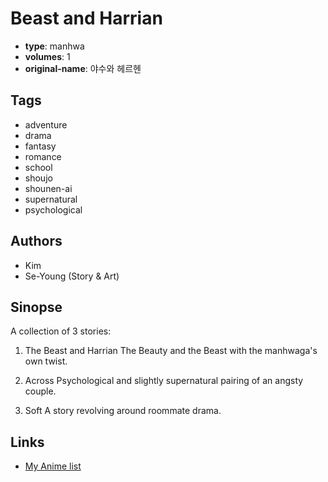 # Beast and Harrian

-   **type**: manhwa
-   **volumes**: 1
-   **original-name**: 야수와 헤르헨

## Tags

-   adventure
-   drama
-   fantasy
-   romance
-   school
-   shoujo
-   shounen-ai
-   supernatural
-   psychological

## Authors

-   Kim
-   Se-Young (Story & Art)

## Sinopse

A collection of 3 stories:

1. The Beast and Harrian
   The Beauty and the Beast with the manhwaga's own twist.

2. Across
   Psychological and slightly supernatural pairing of an angsty couple.

3. Soft
   A story revolving around roommate drama.

## Links

-   [My Anime list](https://myanimelist.net/manga/18754/Beast_and_Harrian)
